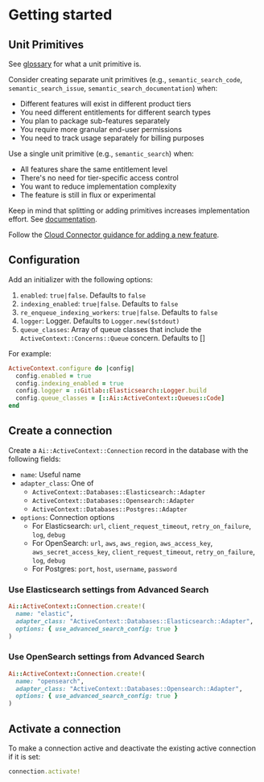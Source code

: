 # Getting started

## Unit Primitives

See [glossary](../../../doc/development/ai_features/glossary.md#unit-primitive) for what a unit primitive is.

Consider creating separate unit primitives (e.g., `semantic_search_code`, `semantic_search_issue`, `semantic_search_documentation`) when:

- Different features will exist in different product tiers
- You need different entitlements for different search types
- You plan to package sub-features separately
- You require more granular end-user permissions
- You need to track usage separately for billing purposes

Use a single unit primitive (e.g., `semantic_search`) when:

- All features share the same entitlement level
- There's no need for tier-specific access control
- You want to reduce implementation complexity
- The feature is still in flux or experimental

Keep in mind that splitting or adding primitives increases implementation effort. See [documentation](../../../doc/development/cloud_connector/configuration.md).

Follow the [Cloud Connector guidance for adding a new feature](https://docs.gitlab.com/development/cloud_connector/#register-new-feature-for-gitlab-self-managed-dedicated-and-gitlabcom-customers).

## Configuration

Add an initializer with the following options:

1. `enabled`: `true|false`. Defaults to `false`
1. `indexing_enabled`: `true|false`. Defaults to `false`
1. `re_enqueue_indexing_workers`: `true|false`. Defaults to `false`
1. `logger`: Logger. Defaults to `Logger.new($stdout)`
1. `queue_classes`: Array of queue classes that include the `ActiveContext::Concerns::Queue` concern. Defaults to []

For example:

```ruby
ActiveContext.configure do |config|
  config.enabled = true
  config.indexing_enabled = true
  config.logger = ::Gitlab::Elasticsearch::Logger.build
  config.queue_classes = [::Ai::ActiveContext::Queues::Code]
end
```

## Create a connection

Create a `Ai::ActiveContext::Connection` record in the database with the following fields:

- `name`: Useful name
- `adapter_class`: One of
  - `ActiveContext::Databases::Elasticsearch::Adapter`
  - `ActiveContext::Databases::Opensearch::Adapter`
  - `ActiveContext::Databases::Postgres::Adapter`
- `options`: Connection options
  - For Elasticsearch: `url`, `client_request_timeout`, `retry_on_failure`, `log`, `debug`
  - For OpenSearch: `url`, `aws`, `aws_region`, `aws_access_key`, `aws_secret_access_key`, `client_request_timeout`, `retry_on_failure`, `log`, `debug`
  - For Postgres: `port`, `host`, `username`, `password`

### Use Elasticsearch settings from Advanced Search

```ruby
Ai::ActiveContext::Connection.create!(
  name: "elastic",
  adapter_class: "ActiveContext::Databases::Elasticsearch::Adapter",
  options: { use_advanced_search_config: true }
)
```

### Use OpenSearch settings from Advanced Search

```ruby
Ai::ActiveContext::Connection.create!(
  name: "opensearch",
  adapter_class: "ActiveContext::Databases::Opensearch::Adapter",
  options: { use_advanced_search_config: true }
)
```

## Activate a connection

To make a connection active and deactivate the existing active connection if it is set:

```ruby
connection.activate!
```
